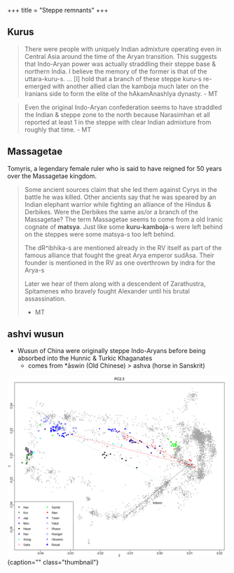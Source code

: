 +++
title = "Steppe remnants"
+++

## Kurus
> There were people with uniquely Indian admixture operating even in Central Asia around the time of the Aryan transition. This suggests that Indo-Aryan power was actually straddling their steppe base & northern India. I believe the memory of the former is that of the uttara-kuru-s. ... [I] hold that a branch of these steppe kuru-s re-emerged with another allied clan the kamboja much later on the Iranians side to form the elite of the hAkamAnashIya dynasty. - MT

> Even the original Indo-Aryan confederation seems to have straddled the Indian & steppe zone to the north because Narasimhan et all reported at least 1 in the steppe with clear Indian admixture from roughly that time. - MT

## Massagetae
Tomyris, a legendary female ruler who is said to have reigned for 50 years over the Massagetae kingdom.

> Some ancient sources claim that she led them against Cyrys in the battle he was killed. Other ancients say that he was speared by an Indian elephant warrior while fighting an alliance of the Hindus & Derbikes. Were the Derbikes the same as/or a branch of the Massagetae? The term Massagetae seems to come from a old Iranic cognate of **matsya**. Just like some **kuru-kamboja**-s were left behind on the steppes were some matsya-s too left behind. 
>
> The dR^ibhika-s are mentioned already in the RV itself as part of the famous alliance that fought the great Arya emperor sudAsa. Their founder is mentioned in the RV as one overthrown by indra for the Arya-s
>
> Later we hear of them along with a descendent of Zarathustra, Spitamenes who bravely fought Alexander until his brutal assassination.
>
> - MT

## ashvi wusun
- Wusun of China were originally steppe Indo-Aryans before being absorbed into the Hunnic & Turkic Khaganates
  - comes from *āswin (Old Chinese) > ashva (horse in Sanskrit)

![](../../iranic/images/PCA_hun_shaka_wusun_Alan_Indians.png)
{caption="" class="thumbnail"}